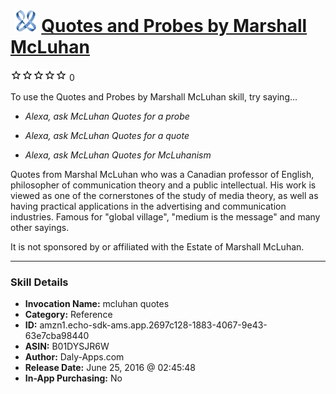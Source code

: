 # &nbsp;<img src="skill_icon" alt="Quotes and Probes by Marshall McLuhan icon" width="36"> [Quotes and Probes by Marshall McLuhan](http://alexa.amazon.com/#skills/amzn1.echo-sdk-ams.app.2697c128-1883-4067-9e43-63e7cba98440)
![0 stars](../../images/ic_star_border_black_18dp_1x.png)![0 stars](../../images/ic_star_border_black_18dp_1x.png)![0 stars](../../images/ic_star_border_black_18dp_1x.png)![0 stars](../../images/ic_star_border_black_18dp_1x.png)![0 stars](../../images/ic_star_border_black_18dp_1x.png) 0

To use the Quotes and Probes by Marshall McLuhan skill, try saying...

* *Alexa, ask McLuhan Quotes for a probe*

* *Alexa, ask McLuhan Quotes for a quote*

* *Alexa, ask McLuhan Quotes for McLuhanism*

Quotes from Marshal McLuhan who  was a Canadian professor of English, philosopher of communication theory and a public intellectual. His work is viewed as one of the cornerstones of the study of media theory, as well as having practical applications in the advertising and communication industries. Famous for "global village", "medium is the message" and many other sayings.

It is not sponsored by or affiliated with the Estate of Marshall McLuhan.

***

### Skill Details

* **Invocation Name:** mcluhan quotes
* **Category:** Reference
* **ID:** amzn1.echo-sdk-ams.app.2697c128-1883-4067-9e43-63e7cba98440
* **ASIN:** B01DYSJR6W
* **Author:** Daly-Apps.com
* **Release Date:** June 25, 2016 @ 02:45:48
* **In-App Purchasing:** No
